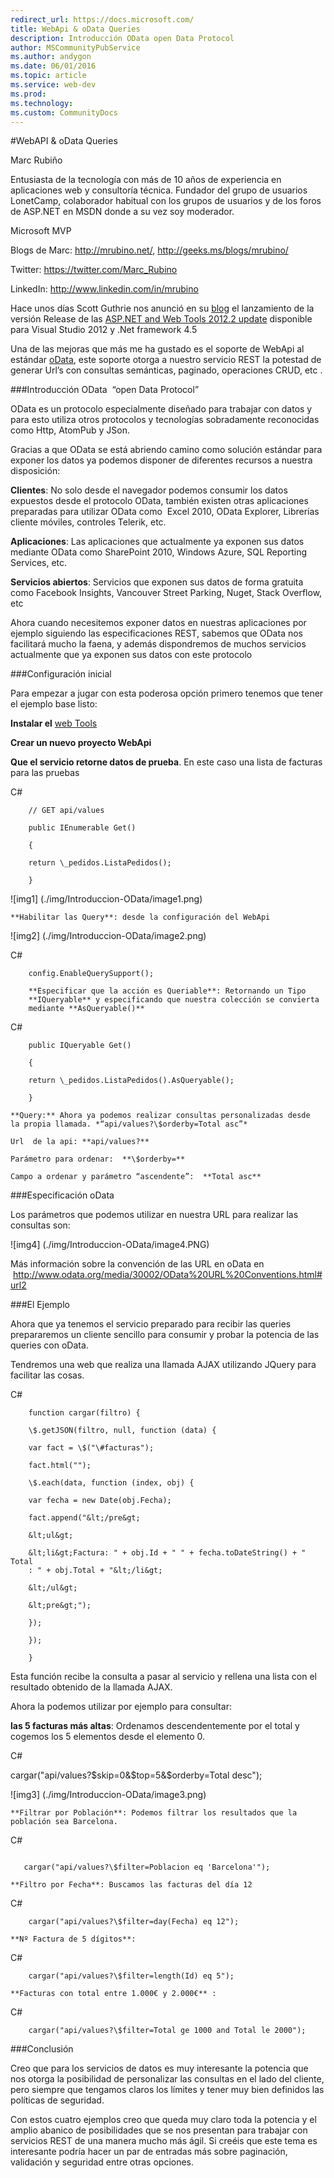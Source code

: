 ```yaml
---
redirect_url: https://docs.microsoft.com/
title: WebApi & oData Queries
description: Introducción OData open Data Protocol
author: MSCommunityPubService
ms.author: andygon
ms.date: 06/01/2016
ms.topic: article
ms.service: web-dev
ms.prod: 
ms.technology:
ms.custom: CommunityDocs
---
```


#WebAPI & oData Queries

Marc Rubiño

Entusiasta de la tecnología con más de 10 años de experiencia en
aplicaciones web y consultoría técnica. Fundador del grupo de usuarios
LonetCamp, colaborador habitual con los grupos de usuarios y de los
foros de ASP.NET en MSDN donde a su vez soy moderador.

Microsoft MVP

Blogs de Marc: <http://mrubino.net/>, <http://geeks.ms/blogs/mrubino/>

Twitter: <https://twitter.com/Marc_Rubino>

LinkedIn: <http://www.linkedin.com/in/mrubino>

Hace unos días Scott Guthrie nos anunció en su
[blog](http://weblogs.asp.net/scottgu/archive/2013/02/18/announcing-release-of-asp-net-and-web-tools-2012-2-update.aspx)
el lanzamiento de la versión Release de las [ASP.NET and Web Tools
2012.2 update](http://www.asp.net/vnext/overview/fall-2012-update)
disponible para Visual Studio 2012 y .Net framework 4.5

Una de las mejoras que más me ha gustado es el soporte de WebApi al
estándar [oData](http://www.odata.org/), este soporte otorga a nuestro
servicio REST la potestad de generar Url’s con consultas semánticas,
paginado, operaciones CRUD, etc .

###Introducción OData  “open Data Protocol”


OData es un protocolo especialmente diseñado para trabajar con datos y
para esto utiliza otros protocolos y tecnologías sobradamente
reconocidas como Http, AtomPub y JSon.

Gracias a que OData se está abriendo camino como solución estándar para
exponer los datos ya podemos disponer de diferentes recursos a nuestra
disposición:

**Clientes**: No solo desde el navegador podemos consumir los datos
expuestos desde el protocolo OData, también existen otras aplicaciones
preparadas para utilizar OData como  Excel 2010, OData Explorer,
Librerías cliente móviles, controles Telerik, etc.

**Aplicaciones**: Las aplicaciones que actualmente ya exponen sus datos
mediante OData como SharePoint 2010, Windows Azure, SQL Reporting
Services, etc.

**Servicios abiertos**: Servicios que exponen sus datos de forma
gratuita como Facebook Insights, Vancouver Street Parking, Nuget, Stack
Overflow, etc

Ahora cuando necesitemos exponer datos en nuestras aplicaciones por
ejemplo siguiendo las especificaciones REST, sabemos que OData nos
facilitará mucho la faena, y además dispondremos de muchos servicios
actualmente que ya exponen sus datos con este protocolo

###Configuración inicial


Para empezar a jugar con esta poderosa opción primero tenemos que tener
el ejemplo base listo:

**Instalar el** [web
Tools](http://www.asp.net/vnext/overview/fall-2012-update)

**Crear un nuevo proyecto WebApi**

**Que el servicio retorne datos de prueba**. En este caso una lista de
facturas para las pruebas

C\#


```
    // GET api/values

    public IEnumerable Get()

    {

    return \_pedidos.ListaPedidos();

    }

```

![img1] (./img/Introduccion-OData/image1.png)

    **Habilitar las Query**: desde la configuración del WebApi

![img2] (./img/Introduccion-OData/image2.png)



C\#


```
    config.EnableQuerySupport();

    **Especificar que la acción es Queriable**: Retornando un Tipo
    **IQueryable** y especificando que nuestra colección se convierta
    mediante **AsQueryable()**

```

C\#

```
    public IQueryable Get()

    {

    return \_pedidos.ListaPedidos().AsQueryable();

    }
```

    **Query:** Ahora ya podemos realizar consultas personalizadas desde 
    la propia llamada. *“api/values?\$orderby=Total asc”*

    Url  de la api: **api/values?**

    Parámetro para ordenar:  **\$orderby=**

    Campo a ordenar y parámetro “ascendente”:  **Total asc**

###Especificación oData


Los parámetros que podemos utilizar en nuestra URL para realizar las
consultas son:

![img4] (./img/Introduccion-OData/image4.PNG)



Más información sobre la convención de las URL en oData en
 <http://www.odata.org/media/30002/OData%20URL%20Conventions.html#url2>

###El Ejemplo


Ahora que ya tenemos el servicio preparado para recibir las queries
prepararemos un cliente sencillo para consumir y probar la potencia de
las queries con oData.

Tendremos una web que realiza una llamada AJAX utilizando JQuery para
facilitar las cosas.

C\#


```
    function cargar(filtro) {

    \$.getJSON(filtro, null, function (data) {

    var fact = \$("\#facturas");

    fact.html("");

    \$.each(data, function (index, obj) {

    var fecha = new Date(obj.Fecha);

    fact.append("&lt;/pre&gt;

    &lt;ul&gt;

    &lt;li&gt;Factura: " + obj.Id + " " + fecha.toDateString() + " Total
    : " + obj.Total + "&lt;/li&gt;

    &lt;/ul&gt;

    &lt;pre&gt;");

    });

    });

    }
```

Esta función recibe la consulta a pasar al servicio y rellena una lista
con el resultado obtenido de la llamada AJAX.

Ahora la podemos utilizar por ejemplo para consultar:

**las 5 facturas más altas**: Ordenamos descendentemente por el total y
cogemos los 5 elementos desde el elemento 0.

C\#

cargar("api/values?\$skip=0&\$top=5&\$orderby=Total desc");

![img3] (./img/Introduccion-OData/image3.png)

    **Filtrar por Población**: Podemos filtrar los resultados que la
    población sea Barcelona.



C\#

```

   cargar("api/values?\$filter=Poblacion eq 'Barcelona'");
```
    **Filtro por Fecha**: Buscamos las facturas del día 12



C\#


```
    cargar("api/values?\$filter=day(Fecha) eq 12");
```

    **Nº Factura de 5 dígitos**:



C\#


```
    cargar("api/values?\$filter=length(Id) eq 5");
```

    **Facturas con total entre 1.000€ y 2.000€** :



C\#


```
    cargar("api/values?\$filter=Total ge 1000 and Total le 2000");
```

###Conclusión


Creo que para los servicios de datos es muy interesante la potencia que
nos otorga la posibilidad de personalizar las consultas en el lado
del cliente, pero siempre que tengamos claros los límites y tener muy
bien definidos las políticas de seguridad.

Con estos cuatro ejemplos creo que queda muy claro toda la potencia y el
amplio abanico de posibilidades que se nos presentan para trabajar con
servicios REST de una manera mucho más ágil. Si creéis que este tema es
interesante podría hacer un par de entradas más sobre paginación, 
validación y seguridad entre otras opciones.




